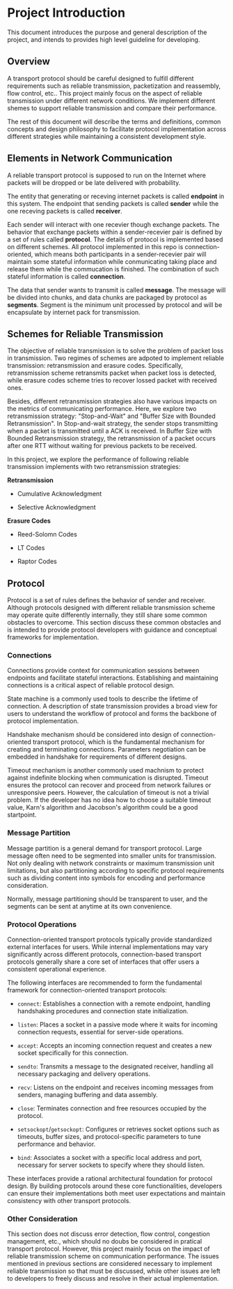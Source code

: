 # Project Introduction

This document introduces the purpose and general description of the project, and intends to provides high level guideline for developing.

## Overview

A transport protocol should be careful designed to fulfill different requirements such as reliable transmission, packetization and reassembly, flow control, etc.. This project mainly focus on the aspect of reliable transmission under different network conditions. We implement different shemes to support reliable transmission and compare their performance.

The rest of this document will describe the terms and definitions, common concepts and design philosophy to facilitate protocol implementation across different strategies while maintaining a consistent development style.

## Elements in Network Communication

A reliable transport protocol is supposed to run on the Internet where packets will be dropped or be late delivered with probability.

The entity that generating or receving internet packets is called **endpoint** in this system. The endpoint that sending packets is called **sender** while the one receving packets is called **receiver**.

Each sender will interact with one recevier though exchange packets. The behavior that exchange packets within a sender-recevier pair is defined by a set of rules called **protocol**. The details of protocol is implemented based on different schemes. All protocol implemented in this repo is connection-oriented, which means both participants in a sender-recevier pair will maintain some stateful information while conmunicating taking place and release them while the commucation is finished. The combination of such stateful information is called **connection**.

The data that sender wants to transmit is called **message**. The message will be divided into chunks, and data chunks are packaged by protocol as **segments**. Segment is the minimum unit processed by protocol and will be encapsulate by internet pack for transmission.

## Schemes for Reliable Transmission

The objective of reliable transmission is to solve the problem of packet loss in transmission. Two regimes of schemes are adpoted to implement reliable transmission: retransmission and erasure codes. Specifically, retransmission scheme retransmits packet when packet loss is detected, while erasure codes scheme tries to recover lossed packet with received ones.

<!-- Note that even use a erasure code scheme, retransmission will also occur when receiver is not able to recover the loss packets with inadequate receive packets. -->

Besides, different retransmission strategies also have various impacts on the metrics of communicating performance. Here, we explore two retransmission strategy: "Stop-and-Wait" and "Buffer Size with Bounded Retransmission". In Stop-and-wait strategy, the sender stops transmitting when a packet is transmitted until a ACK is received. In Buffer Size with Bounded Retransmission strategy, the retransmission of a packet occurs after one RTT without waiting for previous packets to be received.

In this project, we explore the performance of following reliable transmission implements with two retransmission strategies:

**Retransmission**

- Cumulative Acknowledgment

- Selective Acknowledgment

**Erasure Codes**

- Reed-Solomn Codes

- LT Codes

- Raptor Codes

## Protocol

Protocol is a set of rules defines the behavior of sender and receiver. Although protocols designed with different reliable transmission scheme may operate quite differently internally, they still share some common obstacles to overcome. This section discuss these common obstacles and is intended to provide protocol developers with guidance and conceptual frameworks for implementation.

### Connections

Connections provide context for communication sessions between endpoints and facilitate stateful interactions. Establishing and maintaining connections is a critical aspect of reliable protocol design.

State machine is a commonly used tools to describe the lifetime of connection. A description of state transmission provides a broad view for users to understand the workflow of protocol and forms the backbone of protocol implementation.

Handshake mechanism should be considered into design of connection-oriented transport protocol, which is the fundamental mechanism for creating and terminating connections. Parameters negotiation can be embedded in handshake for requirements of different designs.

Timeout mechanism is another commonly used machnism to protect against indefinite blocking when communication is disrupted. Timeout ensures the protocol can recover and proceed from network failures or unresponsive peers. However, the calculation of timeout is not a trivial problem. If the developer has no idea how to choose a suitable timeout value, Karn's algorithm and Jacobson's algorithm could be a good startpoint.

### Message Partition

Message partition is a general demand for transport protocol. Large message often need to be segmented into smaller units for transmission. Not only dealing with network constraints or maximum transmission unit limitations, but also partitioning according to specific protocol requirements such as dividing content into symbols for encoding and performance consideration.

Normally, message partitioning should be transparent to user, and the segments can be sent at anytime at its own convenience.

### Protocol Operations

Connection-oriented transport protocols typically provide standardized external interfaces for users. While internal implementations may vary significantly across different protocols, connection-based transport protocols generally share a core set of interfaces that offer users a consistent operational experience.

The following interfaces are recommended to form the fundamental framework for connection-oriented transport protocols:

- `connect`: Establishes a connection with a remote endpoint, handling handshaking procedures and connection state initialization.

<!-- This is typically the first operation before data transfer can begin. -->

- `listen`: Places a socket in a passive mode where it waits for incoming connection requests, essential for server-side operations.

- `accept`: Accepts an incoming connection request and creates a new socket specifically for this connection.

- `sendto`: Transmits a message to the designated receiver, handling all necessary packaging and delivery operations.

- `recv`: Listens on the endpoint and receives incoming messages from senders, managing buffering and data assembly.

- `close`: Terminates connection and free resources occupied by the protocol.

- `setsockopt`/`getsockopt`: Configures or retrieves socket options such as timeouts, buffer sizes, and protocol-specific parameters to tune performance and behavior.

- `bind`: Associates a socket with a specific local address and port, necessary for server sockets to specify where they should listen.

These interfaces provide a rational architectural foundation for protocol design. By building protocols around these core functionalities, developers can ensure their implementations both meet user expectations and maintain consistency with other transport protocols.

### Other Consideration

This section does not discuss error detection, flow control, congestion management, etc., which should no doubs be considered in pratical transport protocol. However, this project mainly focus on the impact of reliable transmission scheme on communication performance. The issues mentioned in previous sections are considered necessary to implement reliable transmission so that must be discussed, while other issues are left to developers to freely discuss and resolve in their actual implementation.
